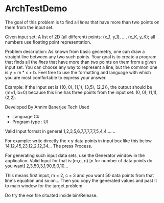 ArchTestDemo
================

The goal of this problem is to find all _lines_ that have more than two points on them from the input set.

Given input set: A list of 2D (all different) points: (x_1, y_1), ..., (x_K, y_K); all numbers use floating point representation.

Problem description: As known from basic geometry, one can draw a straight line between any two such points. Your goal is to create a program that finds all the _lines_ that have more than two points on them from a given input set. You can choose any way to represent a line, but the common one is 
y = m * x + b.  Feel free to use the formatting and language with which you are most comfortable to express your answer.

Example: If the input set is {(0, 0), (1,1), (3,5), (2,2)}, the output should 
be (m=1, b=0) because this line has three points from the input set: 
(0, 0), (1,1), (2,2). 

Developed By Annim Banerjee
Tech Used
- Language C#
- Program type : UI

Valid Input format in general 
1,2,3,5,6,7,7,7,7,7,5,4,4.......


For example:
write directly the x y data points in input box like this below
14,12,45,23,12,2,12,34... The press Process.

For generating such input data sets, use the Generator window in the application.
Valid Input for that is:(m,c, n) [n for number of data points do you want]
2,3,50,3,1,90,6,0,10...

This means first input, m = 2, c = 3 and you want 50 data points from that line's equation and so on...
Then you copy the generated values and past it to main window for the target problem.

Do try the exe file situated inside bin/Release.
